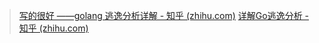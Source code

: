 > [写的很好 ——golang 逃逸分析详解 - 知乎 (zhihu.com)](https://zhuanlan.zhihu.com/p/91559562)
> [详解Go逃逸分析 - 知乎 (zhihu.com)](https://zhuanlan.zhihu.com/p/343562181)

